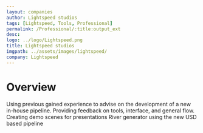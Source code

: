 ```yaml
---
layout: companies
author: Lightspeed studios
tags: [Lightspeed, Tools, Professional]
permalink: /Professional/:title:output_ext
desc: 
logo: ../logo/Lightspeed.png
title: Lightspeed studios
imgpath: ../assets/images/lightspeed/
company: Lightspeed
---
```

# Overview
Using previous gained experience to advise on the development of a new in-house pipeline.
Providing feedback on tools, interface, and general flow.
Creating demo scenes for presentations
River generator using the new USD based pipeline

